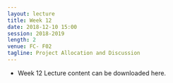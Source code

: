 ```yaml
---
layout: lecture
title: Week 12
date: 2018-12-10 15:00
session: 2018-2019
length: 2
venue: FC- F02
tagline: Project Allocation and Discussion 
---
```


* Week 12 Lecture content can be downloaded here.
